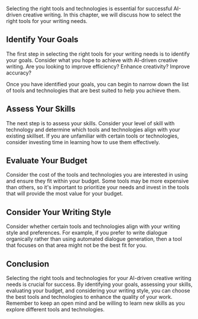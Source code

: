 
Selecting the right tools and technologies is essential for successful AI-driven creative writing. In this chapter, we will discuss how to select the right tools for your writing needs.

Identify Your Goals
-------------------

The first step in selecting the right tools for your writing needs is to identify your goals. Consider what you hope to achieve with AI-driven creative writing. Are you looking to improve efficiency? Enhance creativity? Improve accuracy?

Once you have identified your goals, you can begin to narrow down the list of tools and technologies that are best suited to help you achieve them.

Assess Your Skills
------------------

The next step is to assess your skills. Consider your level of skill with technology and determine which tools and technologies align with your existing skillset. If you are unfamiliar with certain tools or technologies, consider investing time in learning how to use them effectively.

Evaluate Your Budget
--------------------

Consider the cost of the tools and technologies you are interested in using and ensure they fit within your budget. Some tools may be more expensive than others, so it's important to prioritize your needs and invest in the tools that will provide the most value for your budget.

Consider Your Writing Style
---------------------------

Consider whether certain tools and technologies align with your writing style and preferences. For example, if you prefer to write dialogue organically rather than using automated dialogue generation, then a tool that focuses on that area might not be the best fit for you.

Conclusion
----------

Selecting the right tools and technologies for your AI-driven creative writing needs is crucial for success. By identifying your goals, assessing your skills, evaluating your budget, and considering your writing style, you can choose the best tools and technologies to enhance the quality of your work. Remember to keep an open mind and be willing to learn new skills as you explore different tools and technologies.

